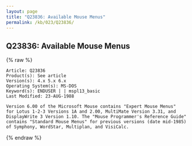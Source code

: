 ```yaml
---
layout: page
title: "Q23836: Available Mouse Menus"
permalink: /kb/023/Q23836/
---
```


## Q23836: Available Mouse Menus

{% raw %}

	Article: Q23836
	Product(s): See article
	Version(s): 4.x 5.x 6.x
	Operating System(s): MS-DOS
	Keyword(s): ENDUSER | | mspl13_basic
	Last Modified: 23-AUG-1988
	
	Version 6.00 of the Microsoft Mouse contains "Expert Mouse Menus"
	for Lotus 1-2-3 Versions 1A and 2.00, MultiMate Version 3.31, and
	DisplayWrite 3 Version 1.10. The "Mouse Programmer's Reference Guide"
	contains "Standard Mouse Menus" for previous versions (date mid-1985)
	of Symphony, WordStar, Multiplan, and VisiCalc.

{% endraw %}
